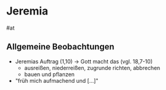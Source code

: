 # Jeremia

#at

## Allgemeine Beobachtungen

- Jeremias Auftrag (1,10) -> Gott macht das (vgl. 18,7-10)
	- ausreißen, niederreißen, zugrunde richten, abbrechen
	- bauen und pflanzen
- "früh mich aufmachend und \[...]"


